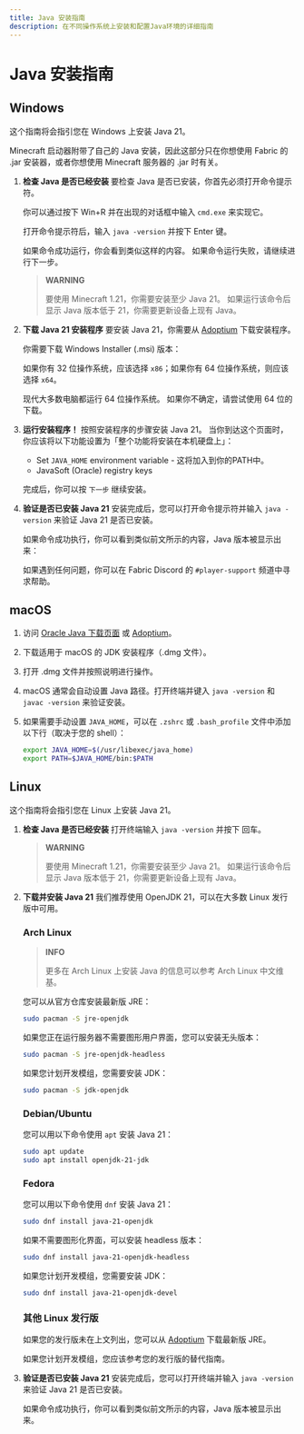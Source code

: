 ```yaml
---
title: Java 安装指南
description: 在不同操作系统上安装和配置Java环境的详细指南
---
```


# Java 安装指南

## Windows

这个指南将会指引您在 Windows 上安装 Java 21。

Minecraft 启动器附带了自己的 Java 安装，因此这部分只在你想使用 Fabric 的 .jar 安装器，或者你想使用 Minecraft 服务器的 .jar 时有关。

1. **检查 Java 是否已经安装**
   要检查 Java 是否已安装，你首先必须打开命令提示符。

   你可以通过按下 Win+R 并在出现的对话框中输入 `cmd.exe` 来实现它。

   <!-- 图片：Windows运行对话框中的「cmd.exe」 -->

   打开命令提示符后，输入 `java -version` 并按下 Enter 键。

   如果命令成功运行，你会看到类似这样的内容。 如果命令运行失败，请继续进行下一步。

   <!-- 图片：命令提示符中输入了「java -version」 -->

   > **WARNING**
   >
   > 要使用 Minecraft 1.21，你需要安装至少 Java 21。 如果运行该命令后显示 Java 版本低于 21，你需要更新设备上现有 Java。

2. **下载 Java 21 安装程序**
   要安装 Java 21，你需要从 [Adoptium](https://adoptium.net/) 下载安装程序。

   你需要下载 Windows Installer (.msi) 版本：

   <!-- 图片：Adoptium 下载页面，使用了 Windows 安装程序 (.msi) -->

   如果你有 32 位操作系统，应该选择 `x86`；如果你有 64 位操作系统，则应该选择 `x64`。

   现代大多数电脑都运行 64 位操作系统。 如果你不确定，请尝试使用 64 位的下载。

3. **运行安装程序！**
   按照安装程序的步骤安装 Java 21。 当你到达这个页面时，你应该将以下功能设置为「整个功能将安装在本机硬盘上」：

   * Set `JAVA_HOME` environment variable - 这将加入到你的PATH中。
   * JavaSoft (Oracle) registry keys

   <!-- 图片：Java 21 安装程序，具有「Set JAVAHOME variable」和「JavaSoft (Oracle) registry keys」 -->

   完成后，你可以按 `下一步` 继续安装。

4. **验证是否已安装 Java 21**
   安装完成后，您可以打开命令提示符并输入 `java -version` 来验证 Java 21 是否已安装。

   如果命令成功执行，你可以看到类似前文所示的内容，Java 版本被显示出来：

   <!-- 图片：命令提示符中输入了「java -version」 -->

   如果遇到任何问题，你可以在 Fabric Discord 的 `#player-support` 频道中寻求帮助。

## macOS

1. 访问 [Oracle Java 下载页面](https://www.oracle.com/java/technologies/javase-jdk17-downloads.html) 或 [Adoptium](https://adoptium.net/)。
2. 下载适用于 macOS 的 JDK 安装程序（.dmg 文件）。
3. 打开 .dmg 文件并按照说明进行操作。
4. macOS 通常会自动设置 Java 路径。打开终端并键入 `java -version` 和 `javac -version` 来验证安装。
5. 如果需要手动设置 `JAVA_HOME`，可以在 `.zshrc` 或 `.bash_profile` 文件中添加以下行（取决于您的 shell）：

    ```bash
    export JAVA_HOME=$(/usr/libexec/java_home)
    export PATH=$JAVA_HOME/bin:$PATH
    ```

## Linux

这个指南将会指引您在 Linux 上安装 Java 21。

1. **检查 Java 是否已经安装**
   打开终端输入 `java -version` 并按下 回车。

   <!-- 图片：输入 "java -version" 的终端 -->

   > **WARNING**
   >
   > 要使用 Minecraft 1.21，你需要安装至少 Java 21。 如果运行该命令后显示 Java 版本低于 21，你需要更新设备上现有 Java。

2. **下载并安装 Java 21**
   我们推荐使用 OpenJDK 21，可以在大多数 Linux 发行版中可用。

   ### Arch Linux

   > **INFO**
   >
   > 更多在 Arch Linux 上安装 Java 的信息可以参考 Arch Linux 中文维基。

   您可以从官方仓库安装最新版 JRE：

   ```bash
   sudo pacman -S jre-openjdk
   ```

   如果您正在运行服务器不需要图形用户界面，您可以安装无头版本：

   ```bash
   sudo pacman -S jre-openjdk-headless
   ```

   如果您计划开发模组，您需要安装 JDK：

   ```bash
   sudo pacman -S jdk-openjdk
   ```

   ### Debian/Ubuntu

   您可以用以下命令使用 `apt` 安装 Java 21：

   ```bash
   sudo apt update
   sudo apt install openjdk-21-jdk
   ```

   ### Fedora

   您可以用以下命令使用 `dnf` 安装 Java 21：

   ```bash
   sudo dnf install java-21-openjdk
   ```

   如果不需要图形化界面，可以安装 headless 版本：

   ```bash
   sudo dnf install java-21-openjdk-headless
   ```

   如果您计划开发模组，您需要安装 JDK：

   ```bash
   sudo dnf install java-21-openjdk-devel
   ```

   ### 其他 Linux 发行版

   如果您的发行版未在上文列出，您可以从 [Adoptium](https://adoptium.net/) 下载最新版 JRE。

   如果您计划开发模组，您应该参考您的发行版的替代指南。

3. **验证是否已安装 Java 21**
   安装完成后，您可以打开终端并输入 `java -version` 来验证 Java 21 是否已安装。

   如果命令成功执行，你可以看到类似前文所示的内容，Java 版本被显示出来。
   <!-- 图片：命令提示符中输入了「java -version」 -->
